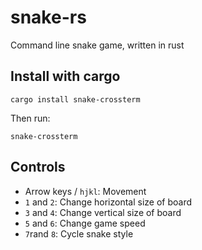 # snake-rs

Command line snake game, written in rust

## Install with cargo

```
cargo install snake-crossterm
```

Then run:

```
snake-crossterm
```

## Controls

- Arrow keys / `hjkl`: Movement
- `1` and `2`: Change horizontal size of board
- `3` and `4`: Change vertical size of board
- `5` and `6`: Change game speed
- `7`rand `8`: Cycle snake style
